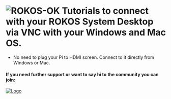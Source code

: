 ![ROKOS-OK](http://i.imgur.com/WHN1JGF.png)
Tutorials to connect with your ROKOS System Desktop via VNC with your Windows and Mac OS.
=========================== 
* No need to plug your Pi to HDMI screen. Connect to it directly from Windows or Mac.

#### If you need further support or want to say hi to the community you can join:

<a href="https://discord.io/bitcoin">
    <img alt="Logo" src="https://discordapp.com/api/guilds/213747404745211904/widget.png?style=banner2">
  </a>
